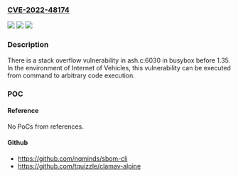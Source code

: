### [CVE-2022-48174](https://cve.mitre.org/cgi-bin/cvename.cgi?name=CVE-2022-48174)
![](https://img.shields.io/static/v1?label=Product&message=n%2Fa&color=blue)
![](https://img.shields.io/static/v1?label=Version&message=n%2Fa&color=blue)
![](https://img.shields.io/static/v1?label=Vulnerability&message=n%2Fa&color=brighgreen)

### Description

There is a stack overflow vulnerability in ash.c:6030 in busybox before 1.35. In the environment of Internet of Vehicles, this vulnerability can be executed from command to arbitrary code execution.

### POC

#### Reference
No PoCs from references.

#### Github
- https://github.com/nqminds/sbom-cli
- https://github.com/tquizzle/clamav-alpine

